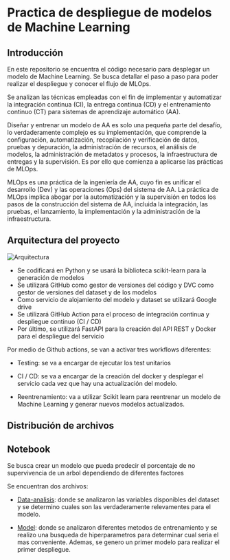 # Practica de despliegue de modelos de Machine Learning

## Introducción
En este repositorio se encuentra el código necesario para desplegar un modelo de Machine Learning. Se busca detallar el paso a paso para poder realizar el despliegue y conocer el flujo de MLOps.

Se analizan las técnicas empleadas con el fin de implementar y automatizar la integración continua (CI), la entrega continua (CD) y el entrenamiento continuo (CT) para sistemas de aprendizaje automático (AA).

Diseñar y entrenar un modelo de AA es solo una pequeña parte del desafío, lo verdaderamente complejo es su implementación, que comprende la configuración, automatización, recopilación y verificación de datos, pruebas y depuración, la administración de recursos, el análisis de modelos, la administración de metadatos y procesos, la infraestructura de entregas y la supervisión. Es por ello que comienza a aplicarse las prácticas de MLOps.

MLOps es una práctica de la ingeniería de AA, cuyo fin es unificar el desarrollo (Dev) y las operaciones (Ops) del sistema de AA. La práctica de MLOps implica abogar por la automatización y la supervisión en todos los pasos de la construcción del sistema de AA, incluida la integración, las pruebas, el lanzamiento, la implementación y la administración de la infraestructura.

## Arquitectura del proyecto
![Arquitectura](img/Arquitectura.png)

- Se codificará en Python y se usará la biblioteca scikit-learn para la generación de modelos
- Se utilizará GitHub como gestor de versiones del código y DVC como gestor de versiones del dataset y de los modelos
- Como servicio de alojamiento del modelo y dataset se utilizará Google drive
- Se utilizará GitHub Action para el proceso de integración continua y despliegue continuo (CI / CD)
- Por último, se utilizará FastAPI para la creación del API REST y Docker para el despliegue del servicio

Por medio de Github actions, se van a activar tres workflows diferentes:

- Testing: se va a encargar de ejecutar los test unitarios

- CI / CD: se va a encargar de la creación del docker y desplegar el servicio cada vez que hay una actualización del modelo.

- Reentrenamiento: va a utilizar Scikit learn para reentrenar un modelo de Machine Learning y generar nuevos modelos actualizados.

## Distribución de archivos

## Notebook
Se busca crear un modelo que pueda predecir el porcentaje de no supervivencia de un arbol dependiendo de diferentes factores

Se encuentran dos archivos:
-  [Data-analisis](notebook\data-analisis.ipynb): donde se analizaron las variables disponibles del dataset y se determino cuales son las verdaderamente relevamentes para el modelo.

-  [Model](notebook\model.ipynb): donde se analizaron diferentes metodos de entrenamiento y se realizo una busqueda de hiperparametros para determinar cual seria el mas conveniente. Ademas, se genero un primer modelo para realizar el primer despliegue.
